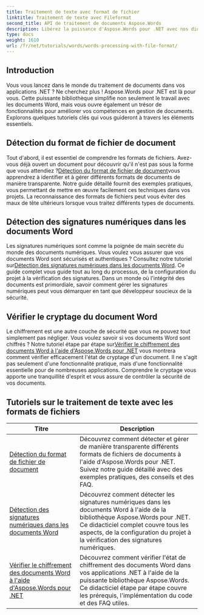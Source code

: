 ```yaml
---
title: Traitement de texte avec format de fichier
linktitle: Traitement de texte avec Fileformat
second_title: API de traitement de documents Aspose.Words
description: Libérez la puissance d'Aspose.Words pour .NET avec nos didacticiels complets sur le traitement de documents, y compris la détection de format de fichier et les signatures numériques.
type: docs
weight: 1610
url: /fr/net/tutorials/words/words-processing-with-file-format/
---
```

## Introduction

Vous vous lancez dans le monde du traitement de documents dans vos applications .NET ? Ne cherchez plus ! Aspose.Words pour .NET est là pour vous. Cette puissante bibliothèque simplifie non seulement le travail avec les documents Word, mais vous ouvre également un trésor de fonctionnalités pour améliorer vos compétences en gestion de documents. Explorons quelques tutoriels clés qui vous guideront à travers les éléments essentiels.

## Détection du format de fichier de document

 Tout d'abord, il est essentiel de comprendre les formats de fichiers. Avez-vous déjà ouvert un document pour découvrir qu'il n'est pas sous la forme que vous attendiez ?[Détection du format de fichier de document](./document-file-format-detection/)vous apprendrez à identifier et à gérer différents formats de documents de manière transparente. Notre guide détaillé fournit des exemples pratiques, vous permettant de mettre en œuvre facilement ces techniques dans vos projets. La reconnaissance des formats de fichiers peut vous éviter des maux de tête ultérieurs lorsque vous traitez différents types de documents. 

## Détection des signatures numériques dans les documents Word

 Les signatures numériques sont comme la poignée de main secrète du monde des documents numériques. Vous voulez vous assurer que vos documents Word sont sécurisés et authentiques ? Consultez notre tutoriel sur[Détection des signatures numériques dans les documents Word](./detecting-digital-signatures/). Ce guide complet vous guide tout au long du processus, de la configuration du projet à la vérification des signatures. Dans un monde où l'intégrité des documents est primordiale, savoir comment gérer les signatures numériques peut vous démarquer en tant que développeur soucieux de la sécurité.

## Vérifier le cryptage du document Word

 Le chiffrement est une autre couche de sécurité que vous ne pouvez tout simplement pas négliger. Vous voulez savoir si vos documents Word sont chiffrés ? Notre tutoriel étape par étape sur[Vérifier le chiffrement des documents Word à l'aide d'Aspose.Words pour .NET](./verify-word-document-encryption/) vous montrera comment vérifier efficacement l'état de cryptage d'un document. Il ne s'agit pas seulement d'une fonctionnalité pratique, mais d'une fonctionnalité essentielle pour de nombreuses applications. Comprendre le cryptage vous apporte une tranquillité d'esprit et vous assure de contrôler la sécurité de vos documents.

 ## Tutoriels sur le traitement de texte avec les formats de fichiers
| Titre | Description |
| --- | --- |
| [Détection du format de fichier de document](./document-file-format-detection/) | Découvrez comment détecter et gérer de manière transparente différents formats de fichiers de documents à l'aide d'Aspose.Words pour .NET. Suivez notre guide détaillé avec des exemples pratiques, des conseils et des FAQ. |
| [Détection des signatures numériques dans les documents Word](./detecting-digital-signatures/) | Découvrez comment détecter les signatures numériques dans les documents Word à l'aide de la bibliothèque Aspose.Words pour .NET. Ce didacticiel complet couvre tous les aspects, de la configuration du projet à la vérification des signatures numériques. |
| [Vérifier le chiffrement des documents Word à l'aide d'Aspose.Words pour .NET](./verify-word-document-encryption/) | Découvrez comment vérifier l'état de chiffrement des documents Word dans vos applications .NET à l'aide de la puissante bibliothèque Aspose.Words. Ce didacticiel étape par étape couvre les prérequis, l'implémentation du code et des FAQ utiles. |
